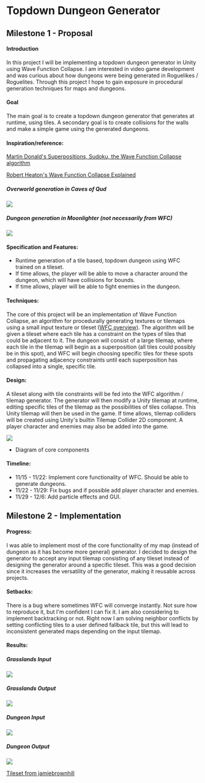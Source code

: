 # Topdown Dungeon Generator

## Milestone 1 - Proposal
#### Introduction
In this project I will be implementing a topdown dungeon generator in Unity using Wave Function Collapse. I am interested in video game development and was curious about how dungeons were being generated in Roguelikes / Roguelites. Through this project I hope to gain exposure in procedural generation techniques for maps and dungeons.

#### Goal
The main goal is to create a topdown dungeon generator that generates at runtime, using tiles. A secondary goal is to create collisions for the walls and make a simple game using the generated dungeons.

#### Inspiration/reference:
[Martin Donald's Superpositions, Sudoku, the Wave Function Collapse algorithm](https://www.youtube.com/watch?v=2SuvO4Gi7uY)

[Robert Heaton's Wave Function Collapse Explained](https://robertheaton.com/2018/12/17/wavefunction-collapse-algorithm/)

##### Overworld generation in Caves of Qud
![](cavesOfQudImage.png)

##### Dungeon generation in Moonlighter (not necessarily from WFC)
![](moonlighterImage.jpg)

#### Specification and Features:
* Runtime generation of a tile based, topdown dungeon using WFC trained on a tileset.
* If time allows, the player will be able to move a character around the dungeon, which will have collisions for bounds.
* If time allows, player will be able to fight enemies in the dungeon.

#### Techniques:
The core of this project will be an implementation of Wave Function Collapse, an algorithm for procedurally generating textures or tilemaps using a small input texture or tileset ([WFC overview](https://github.com/mxgmn/WaveFunctionCollapse)). The algorithm will be given a tileset where each tile has a constraint on the types of tiles that could be adjacent to it. The dungeon will consist of a large tilemap, where each tile in the tilemap will begin as a superposition (all tiles could possibly be in this spot), and WFC will begin choosing specific tiles for these spots and propagating adjacency constraints until each superposition has collapsed into a single, specific tile.

#### Design:
A tileset along with tile constraints will be fed into the WFC algorithm / tilemap generator. The generator will then modify a Unity tilemap at runtime, editing specific tiles of the tilemap as the possibilities of tiles collapse. This Unity tilemap will then be used in the game. If time allows, tilemap colliders will be created using Unity's builtin Tilemap Collider 2D component. A player character and enemies may also be added into the game.

![](CIS566FinalProjectDiagram.png)

* Diagram of core components

#### Timeline:
* 11/15 - 11/22: Implement core functionality of WFC. Should be able to generate dungeons.
* 11/22 - 11/29: Fix bugs and if possible add player character and enemies.
* 11/29 - 12/6: Add particle effects and GUI.

## Milestone 2 - Implementation
#### Progress:
I was able to implement most of the core functionality of my map (instead of dungeon as it has become more general) generator. I decided to design the generator to accept any input tilemap consisting of any tileset instead of designing the generator around a specific tileset. This was a good decision since it increases the versatility of the generator, making it reusable across projects.

#### Setbacks:
There is a bug where sometimes WFC will converge instantly. Not sure how to reproduce it, but I'm confident I can fix it. I am also considering to implement backtracking or not. Right now I am solving neighbor conflicts by setting conflicting tiles to a user defined fallback tile, but this will lead to inconsistent generated maps depending on the input tilemap.

#### Results:
##### Grasslands Input
![](GrasslandsInput.png)

##### Grasslands Output
![](GeneratorGrasslands.png)

##### Dungeon Input
![](DungeonInput.png)

##### Dungeon Output
![](GeneratorDungeon.png)

[Tileset from jamiebrownhill](https://jamiebrownhill.itch.io/solaria-demo)
